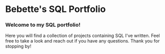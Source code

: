 # **Bebette's SQL Portfolio**
### Welcome to my SQL portfolio! 
Here you will find a collection of projects containing SQL I've written. 
Feel free to take a look and reach out if you have any questions. 
Thank you for stopping by!
